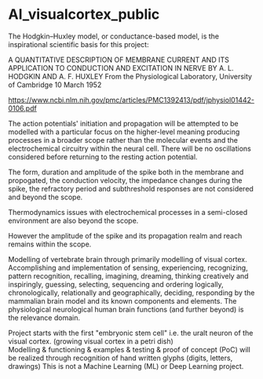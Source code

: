 # AI_visualcortex_public
The Hodgkin–Huxley model, or conductance-based model, is the inspirational scientific basis for this project:

A QUANTITATIVE DESCRIPTION OF MEMBRANE CURRENT AND ITS APPLICATION TO CONDUCTION AND EXCITATION IN NERVE
BY A. L. HODGKIN AND A. F. HUXLEY 
From the Physiological Laboratory, University of Cambridge
10 March 1952

https://www.ncbi.nlm.nih.gov/pmc/articles/PMC1392413/pdf/jphysiol01442-0106.pdf

The action potentials' initiation and propagation will be attempted to be modelled with a particular focus on the higher-level meaning producing processes in a broader scope rather than the molecular events and the electrochemical circuitry within the neural cell. 
There will be no oscillations considered before returning to the resting action potential.

The form, duration and amplitude of the spike both in the membrane and propogated, the conduction velocity, the impedance changes during the spike, the refractory period and subthreshold responses are not considered and beyond the scope.

Thermodynamics issues with electrochemical processes in a semi-closed environment are also beyond the scope. 

However the amplitude of the spike and its propagation realm and reach remains within the scope.

Modelling of vertebrate brain through primarily modelling of visual cortex. Accomplishing and implementation of sensing, experiencing, recognizing, pattern recognition, recalling, imagining, dreaming, thinking creatively and inspiringly, guessing, selecting, sequencing and ordering logically, chronologically, relationally and geographically, deciding, responding by the mammalian brain model and its known components and elements. The physiological neurological human brain functions (and further beyond) is the relevance domain.




Project starts with the first "embryonic stem cell" i.e. the uralt neuron of the visual cortex. (growing visual cortex in a petri dish)  
Modelling & functioning & examples & testing & proof of concept (PoC) will be realized through recognition of hand written glyphs (digits, letters, drawings) 
This is not a Machine Learning (ML) or Deep Learning project.

